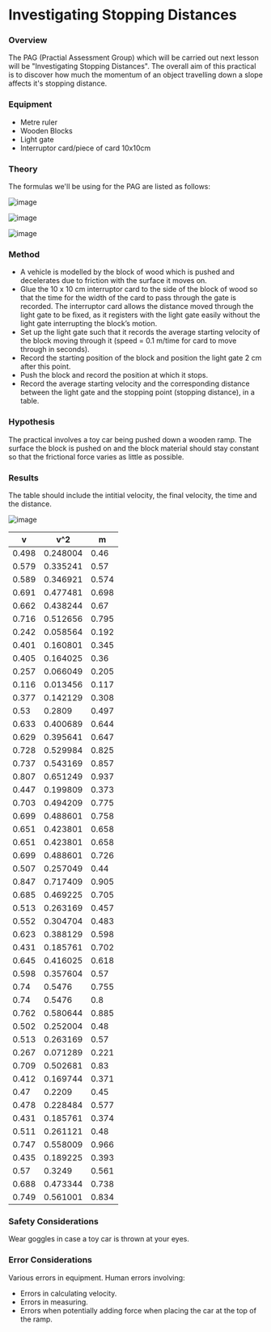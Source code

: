 # Investigating Stopping Distances

### Overview

The PAG (Practial Assessment Group) which will be carried out next lesson will be "Investigating Stopping Distances". The overall aim of this practical is to discover how much the momentum of an object travelling down a slope affects it's stopping distance.


### Equipment
- Metre ruler
- Wooden Blocks
- Light gate
- Interruptor card/piece of card 10x10cm


### Theory
The formulas we'll be using for the PAG are listed as follows:

![image](https://user-images.githubusercontent.com/90699946/146373595-0d035e33-de3b-4d69-a0de-e6d05f8b133d.png)

![image](https://user-images.githubusercontent.com/90699946/146373746-125d3178-20d0-4267-838b-a8e41da39616.png)

![image](https://user-images.githubusercontent.com/90699946/146373796-d650332d-a168-4d37-a2db-8d5a6c848cf3.png)

### Method

- A vehicle is modelled by the block of wood which is pushed and decelerates due to friction with the surface it moves on.
- Glue the 10 x 10 cm interruptor card to the side of the block of wood so that the time for the width of the card to pass through the gate is recorded. The interruptor card allows the distance moved through the light gate to be fixed, as it registers with the light gate easily without the light gate interrupting the block’s motion.
- Set up the light gate such that it records the average starting velocity of the block moving through it (speed = 0.1 m/time for card to move through in seconds).
- Record the starting position of the block and position the light gate 2 cm after this point.
- Push the block and record the position at which it stops.
- Record the average starting velocity and the corresponding distance between the light gate and the stopping point (stopping distance), in a table. 

### Hypothesis

The practical involves a toy car being pushed down a wooden ramp. The surface the block is pushed on and the block material should stay constant so that the
frictional force varies as little as possible. 

### Results

The table should include the intitial velocity, the final velocity, the time and the distance.

![image](https://user-images.githubusercontent.com/90699946/150414698-6f4390d4-7f29-4a4b-8652-f481be11c5d4.png)

v	| v^2 |	m
------------ | ------------- | ---------
0.498	|0.248004	|0.46|
0.579	|0.335241	|0.57
0.589	|0.346921	|0.574
0.691	|0.477481	|0.698
0.662	|0.438244	|0.67
0.716	|0.512656	|0.795
0.242	|0.058564	|0.192
0.401	|0.160801	|0.345
0.405	|0.164025	|0.36
0.257	|0.066049	|0.205
0.116	|0.013456	|0.117
0.377	|0.142129	|0.308
0.53	|0.2809	|0.497
0.633	|0.400689	|0.644
0.629	|0.395641	|0.647
0.728	|0.529984	|0.825
0.737	|0.543169	|0.857
0.807	|0.651249	|0.937
0.447	|0.199809	|0.373
0.703	|0.494209	|0.775
0.699	|0.488601	|0.758
0.651	|0.423801	|0.658
0.651	|0.423801	|0.658
0.699	|0.488601	|0.726
0.507	|0.257049	|0.44
0.847	|0.717409	|0.905
0.685	|0.469225	|0.705
0.513	|0.263169	|0.457
0.552	|0.304704	|0.483
0.623	|0.388129	|0.598
0.431	|0.185761	|0.702
0.645	|0.416025	|0.618
0.598	|0.357604	|0.57
0.74	|0.5476	|0.755
0.74	|0.5476	|0.8
0.762	|0.580644	|0.885
0.502	|0.252004	|0.48
0.513	|0.263169	|0.57
0.267	|0.071289	|0.221
0.709	|0.502681	|0.83
0.412	|0.169744	|0.371
0.47	|0.2209	|0.45
0.478	|0.228484	|0.577
0.431	|0.185761	|0.374
0.511	|0.261121	|0.48
0.747	|0.558009	|0.966
0.435	|0.189225	|0.393
0.57	|0.3249	|0.561
0.688	|0.473344	|0.738
0.749	|0.561001	|0.834


### Safety Considerations

Wear goggles in case a toy car is thrown at your eyes.

### Error Considerations

Various errors in equipment. Human errors involving:
- Errors in calculating velocity.
- Errors in measuring.
- Errors when potentially adding force when placing the car at the top of the ramp.
